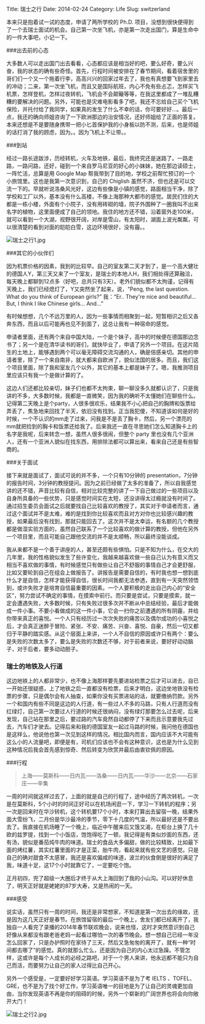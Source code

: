 Title: 瑞士之行
Date: 2014-02-24
Category: Life
Slug: switzerland



本来只是抱着试一试的态度，申请了两所学校的 Ph.D. 项目，没想到很快便得到了一个去瑞士面试的机会。自己第一次坐飞机，亦是第一次走出国门，算是生命中的一件大事吧，小记一下。

###出去前的心态

大多数人可以走出国门出去看看，心态都应该是相当好的吧，要么好奇，要么兴奋，我的状态的确有些奇怪。首先，行程时间被安排在了春节期间，看着宿舍里的哥们们一个又一个拖着行李，高高兴兴的回家过年去了，我也有真想要飞到家里去的冲动；二来，第一次坐飞机，而且又是国际航班，内心不免有些忐忑，怎样买飞机票，怎样登机，怎样过夜转机，飞机会不会颠簸等等，在我这里都成了一堆乱糟糟的要解决的问题。另外，可能也是灾难电影看多了吧，我还不忘给自己买个飞机保险，并托付给了我同学，如果真的发生了什么不幸的话，你可要好好...。最后一点，我还的确向师姐咨询了一下欧洲那边的治安情况，还好师姐给了正面的答复。本来还想是不是要随身携带一把小匕首保护我的小身板以防不测，后来，也是师姐的话打消了我的顾虑，因为。。因为飞机上不让带。。


###到站

经过一路长途跋涉，历经转机，火车及地铁，最后，我终究还是迷路了。一路走路，一路问路，还好，碰到一个来自罗马尼亚的好心的小妹妹，她在那边读硕士，一阵忙活，总算是用 Google Map 帮我带到了目的地，学校之前帮忙预订的一个小旅馆里。这也是我第一次意识到，自己的 Chiglish 虽然不济，但也还是可以交流一下的。早就听说洛桑风光好，这边有些像是小镇的感觉，路面相当干净，除了学校和工厂以外，基本没有什么高楼，不像上海那种大都市的感觉。居民们住的大都是一栋小楼，外面有个小院子，没有用砖砌的墙，院子外围种了一圈我叫不出来名字的植物，这里面便成了自己的领地。我住的地方还不错，沿着窗外走100米，就可以看到一个大湖，视野很开阔，对岸是雪山，有太阳时，湖面上波光粼粼，可以很清楚的看到对面的皑皑白雪，这边环境很好，没有霾。。

![瑞士之行1.jpg](http://d.pcs.baidu.com/thumbnail/5bc9db89ca0ccd51ee6beb818a0d62cd?fid=1061548417-250528-198354825628171&time=1407556800&sign=FDTAER-DCb740ccc5511e5e8fedcff06b081203-oycoELt7ORlFYbXcyDy7ExAw2Uk%3D&rt=sh&expires=2h&r=482174644&sharesign=unknown&size=c710_u500&quality=100)


###其它的小伙伴们

因为机票价格的因素，我到的比较早。自己的室友第二天才到了，是一个高大健壮的德国人Y，第三天又来了一个室友，是瑞士的本地人H，我们相处得还算融洽，每天晚上都聊到12点多（好吧，总共只有3天）。老外们貌似都不太拘谨，记得有天晚上，我们已经熄灯了，Y又突然坐了起来，说，“Peng, the last question. What do you think of European girls?” 我：“Er.. They're nice and beautiful... But, I think I like Chinese girls... And...” 

有时候想想，几个不远万里的人，因为一些事情而相聚到一起，短暂相识之后又各奔东西，而且以后可能再也见不到面了，这总让我有一种宿命的感觉。

申请者里面，还有两个来自中国大陆，一个是个妹子，高中的时候便在德国那边念书了；另一个是在清华读书的哥们，就快毕业了，申请了另外一个项目。在这片陌生的土地上，能够遇到两个可以毫无障碍交流沟通的人，确是倍感亲切。其他的申请者里，除了一个来自南非，就大都来自欧洲了，貌似法国的居多。而且，我们这个项目里面，除了我和室友几个以外，其它的基本上都是妹子了。嗯，我推测项目里应该只有我一个是做计算的了。

这边人们还都比较亲切，妹子们也都不太拘束，聊一聊没多久就都认识了，只是我讲的不多，大多数时候，我都是一直微笑，因为我的确听不太懂她们在聊些什么。记得第二天晚上是个party，人很多很欢乐，结果我不小心把自己的胸牌和饭票给弄丢了，焦急地来回找了半天，依旧没有找到。正当我犯傻，不知道该如何是好的时候，一个不认识的mm走了过来，问我是不是丢了胸卡，然后，另一个漂亮的mm就把捡到的胸卡和饭票还给我了。后来我还一直在寻思她们怎么知道胸卡上的名字是我呢，后来转念一想，虽然人很多很闹，但整个 party 里也没有几个亚洲人，还有一个亚洲人貌似在找东西，用排除法都可以算出来，看来自己还是有些智商的。

###关于面试

接下来就是面试了，面试可说的并不多，一个只有10分钟的 presentation，7分钟的报告时间，3分钟的教授提问。因为之前已经做了太多的准备了，所以自我感觉讲的还不错，声音比较有自信，相对比较完整的讲了一下自己做过的一些项目以及自身所具备的一些优势，只是感觉时间实在太短，还没讲得太过瘾就没有时间了。通过招生委员会面试之后就要找自己比较喜欢的教授了，其实对于申请者而言，通过这个面试并不是太难，难的是找到你比较喜欢而且对方对你也比较感兴趣的教授，如果最后没有找到，那就只能回去了。这次并不是太幸运，有名额的几个教授都是做湿实验方面的，虽然自己联系了一个比较喜欢的做计算的教授，但他在另外一个项目里，而且可能自己跟他交流的并不是太顺畅，所以最终没能谈成。

我从来都不是一个善于讲座的人，甚至还颇有些惧怕。只是不知为什么，在交大的几年里，我的性格貌似发生了些许变化，我越来越喜欢做一些自己认为有意义而又相当不喜欢做的事情，有时候感觉只有做些让自己不舒服的事情自己才会更舒服，比如又要轮到自己在组会上做报告了。讲报告是需要自信的，有时我也想一想到底什么才是自信，怎样才能获得自信，很长时间我都无法参透，直到有一天突然领悟到，或许失败才是培育自信最重要的因素。一个人要积极的走出自己内心的“安全区”，努力尝试不确定的事情，在摸索中前行。而只要是尝试，只要是摸索，就一定会遭遇失败，大多数时候，只有失败过很多次并不断从中总结经验，最后才能做成一件小事。不要小看做成的这一件小事，它会一扫你之前遭遇的所有阴霾，并给你带来真正的喜悦。一个人只有经历过一次次失败的痛苦以及偶尔成功的小喜悦之后，才会真正迷醉于冒险、紧张、不安、痛苦、兴奋、喜悦、自豪，然后一切又都归于平静的踏实感。从这个层面上来讲，一个人不自信的原因或许只有两个：要么是失败的次数太多了，要么是失败的次数还不够，对于前者来说，要好好动动脑子，对于后者，要多动动胆子。


### 瑞士的地铁及人行道

这边地铁上的人都非常少，也不像上海那样要先要进站检票之后才可以进去，自已一开始还很疑惑，上了地铁之后一直都没有检票，后来才明白，这边坐地铁没有检票的步骤，只是偶尔会有人抽查，如果你没有买票进站的话，就要缴纳罚款。另外一个和国内有些不同是这边的人行道，有一些过人不多的马路，只有人行道而没有红绿灯，自己第一次要过人行道的时候还很纳闷，没有绿灯那要怎么过去呢，后来发现，自己站在那里之后，要过路的汽车竟然自动都停了下来而且示意要我先过去，汽车们才驶去。记得后来和我的德国室友一起过马路的时候，我问他在德国也是这样么，他说他也第一次见到这样的情况。相比国内而言，国内应该不大可能有这么小的人流量吧，即便是有，司机们应该也不会有这种意识，这也是为什么见到这种情况后我会首先感到惊奇、然后转变为欣赏并最后由衷钦佩的原因。

###行程


>上海——莫斯科——日内瓦——洛桑——日内瓦——华沙——北京——石家庄——辛集

一周的时间就这样过去了，上面的就是自己的行程了，途中经历了两次转机，一次是在莫斯科，5个小时的时间正好可以在机场闲逛一下，学习一下转机的程序；另一次是回来时在华沙转机，这个转机要17个小时，本来打算出去留宿一晚，结果外面大雪纷飞，二月份是华沙最冷的季节，零下十几度的气温，所以最好还是不要出去了。我直接在机场睡了一个晚上，临近中午醒来后又饿又渴，在柜台上换了几十欧的兹罗提，找到一个小饭店，饱饱得吃了一顿，我记得是有类似炒面的东西，还有汤，貌似是番茄炖牛肉的味道。瑞士的食品大多偏甜，做的比较精致，比如最下面的烤红薯，其实红薯里面的才是正菜，胎牛肉，看起来就有些文艺的感觉。只是自己的确对甜食不太感冒，我还是喜欢偏咸的味道，波兰的伙食倒是很好的满足了我，味道十足，这17个小时就靠它了，一定要吃个饱。

正月初四，兜了超级一大圈后才终于从大上海回到了我的小山沟。可以好好休息了，明天正好就是姥姥的87岁大寿，又是热闹的一天。


###感受
 
说实话，虽然只有一周的时间，我还是非常想家，不知道是第一次出去的缘故，还是因为这几天正好是春节。在旅馆留宿的最后一个晚上，舍友们都已经离开了，我独自一人看完了录播的2014年春节联欢晚会，说来也怪，这时才突然意识到自己好像从来都没有跟老爸老妈一起看过哪怕一次的春节晚会。想一想自己已经一年没怎么回家了，只是办护照时在家待了三天，然后又急匆匆的离开了，就有一种“时间都去哪了”的感觉。真的就那么忙么，还是因为自己的内心太过急躁。不管怎样，这或许是每个人成长的必经之路吧，对于一个男人来讲，他永远都不能只为自己而活，而要努力让自己的家人过得比自己开心。

 另外一个感受是，一定要好好学习英语。学习英语不是为了考 IELTS 、TOFEL、GRE，也不是为了找个好工作，学习英语唯一的目地是为了让自己的灵魂更加自由，当你发现英语不再是你的阻碍的时候，另外一个崭新的广阔世界也将会向你敞开大门！

![瑞士之行2.jpg](http://d.pcs.baidu.com/thumbnail/3b48a2f1892008c44906283567822379?fid=1061548417-250528-675446556840360&time=1407560400&sign=FDTAER-DCb740ccc5511e5e8fedcff06b081203-pVR5Z2RSO5%2FNDk4AsYkFom1UJfc%3D&rt=sh&expires=2h&r=958828706&sharesign=unknown&size=c710_u500&quality=100)

